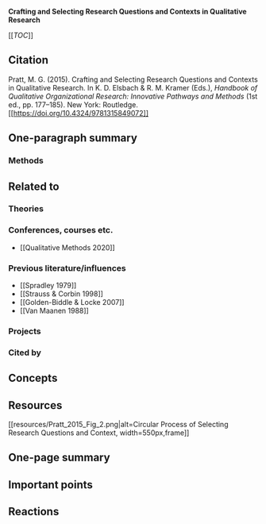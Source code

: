 **Crafting and Selecting Research Questions and Contexts in Qualitative Research**

[[_TOC_]]

## Citation

Pratt, M. G. (2015). Crafting and Selecting Research Questions and Contexts in Qualitative Research. In K. D. Elsbach & R. M. Kramer (Eds.), *Handbook of Qualitative Organizational Research: Innovative Pathways and Methods* (1st ed., pp. 177–185). New York: Routledge. [[https://doi.org/10.4324/9781315849072]]

## One-paragraph summary

### Methods

## Related to

### Theories

### Conferences, courses etc.
* [[Qualitative Methods 2020]]

### Previous literature/influences
* [[Spradley 1979]]
* [[Strauss & Corbin 1998]]
* [[Golden-Biddle & Locke 2007]]
* [[Van Maanen 1988]]

### Projects

### Cited by

## Concepts

## Resources

[[resources/Pratt_2015_Fig_2.png|alt=Circular Process of Selecting Research Questions and Context, width=550px,frame]]

## One-page summary

## Important points

## Reactions